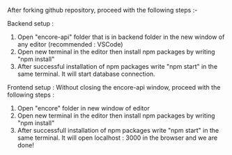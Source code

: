 After forking github repository, proceed with the following steps :- 

Backend setup : 
1. Open "encore-api" folder that is in backend folder in the new window of any editor (recommended : VSCode) 
2. Open new terminal in the editor then install npm packages by writing "npm install" 
3. After successful installation of npm packages write "npm start" in the same terminal. It will start database connection.

Frontend setup : Without closing the encore-api window, proceed with the following steps : 
1. Open "encore" folder in new window of editor 
2. Open new terminal in the editor then install npm packages by writing "npm install"
3. After successfull installation of npm packages write "npm start" in the same terminal. It will open localhost : 3000 in the browser and we are done!
